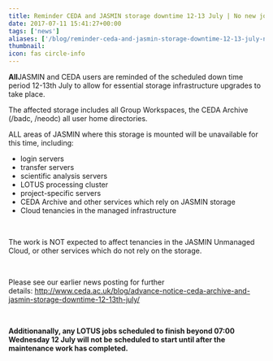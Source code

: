 ```yaml
---
title: Reminder CEDA and JASMIN storage downtime 12-13 July | No new job submission at present
date: 2017-07-11 15:41:27+00:00
tags: ['news']
aliases: ['/blog/reminder-ceda-and-jasmin-storage-downtime-12-13-july-no-new-job-submission-at-present']
thumbnail: 
icon: fas circle-info
---
```

**All**JASMIN and CEDA users are reminded of the scheduled down time period 12-13th July to allow for essential storage infrastructure upgrades to take place.


The affected storage includes all Group Workspaces, the CEDA Archive (/badc, /neodc) all user home directories. 


ALL areas of JASMIN where this storage is mounted will be unavailable for this time, including:


* login servers
* transfer servers
* scientific analysis servers
* LOTUS processing cluster
* project-specific servers
* CEDA Archive and other services which rely on JASMIN storage
* Cloud tenancies in the managed infrastructure


 


The work is NOT expected to affect tenancies in the JASMIN Unmanaged Cloud, or other services which do not rely on the storage.


 


Please see our earlier news posting for further details: <http://www.ceda.ac.uk/blog/advance-notice-ceda-archive-and-jasmin-storage-downtime-12-13th-july/>


 


**Additionanally, any LOTUS jobs scheduled to finish beyond 07:00 Wednesday 12 July will not be scheduled to start until after the maintenance work has completed.**

